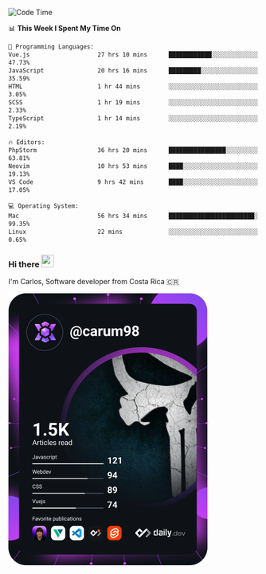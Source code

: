 
<!--START_SECTION:waka-->
![Code Time](http://img.shields.io/badge/Code%20Time-8%2C547%20hrs%2057%20mins-blue)

📊 **This Week I Spent My Time On** 

```text
💬 Programming Languages: 
Vue.js                   27 hrs 10 mins      ████████████░░░░░░░░░░░░░   47.73% 
JavaScript               20 hrs 16 mins      █████████░░░░░░░░░░░░░░░░   35.59% 
HTML                     1 hr 44 mins        ░░░░░░░░░░░░░░░░░░░░░░░░░   3.05% 
SCSS                     1 hr 19 mins        ░░░░░░░░░░░░░░░░░░░░░░░░░   2.33% 
TypeScript               1 hr 14 mins        ░░░░░░░░░░░░░░░░░░░░░░░░░   2.19%

🔥 Editors: 
PhpStorm                 36 hrs 20 mins      ████████████████░░░░░░░░░   63.81% 
Neovim                   10 hrs 53 mins      ████░░░░░░░░░░░░░░░░░░░░░   19.13% 
VS Code                  9 hrs 42 mins       ████░░░░░░░░░░░░░░░░░░░░░   17.05%

💻 Operating System: 
Mac                      56 hrs 34 mins      ████████████████████████░   99.35% 
Linux                    22 mins             ░░░░░░░░░░░░░░░░░░░░░░░░░   0.65%

```


<!--END_SECTION:waka-->

### Hi there <img src="https://media.giphy.com/media/hvRJCLFzcasrR4ia7z/giphy.gif" width="25px" height="25px">

I'm Carlos, Software developer from Costa Rica 🇨🇷

<a href="https://app.daily.dev/carum98"><img src="https://github.com/carum98/carum98/blob/main/devcard.svg" width="400" alt="Carlos Umaña Acevedo's Dev Card"/></a>
